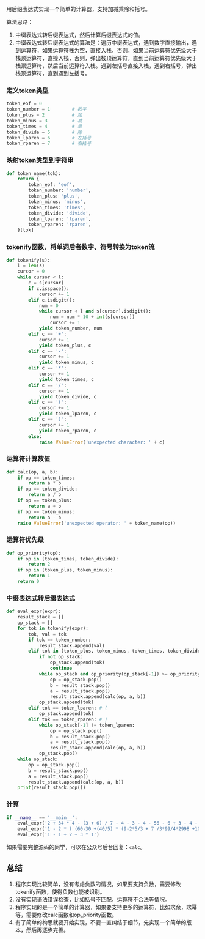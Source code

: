
用后缀表达式实现一个简单的计算器，支持加减乘除和括号。

算法思路：
1. 中缀表达式转后缀表达式，然后计算后缀表达式的值。
2. 中缀表达式转后缀表达式的算法是：遍历中缀表达式，遇到数字直接输出，遇到运算符，如果运算符栈为空，直接入栈，否则，如果当前运算符优先级大于栈顶运算符，直接入栈，否则，弹出栈顶运算符，直到当前运算符优先级大于栈顶运算符，然后当前运算符入栈。遇到左括号直接入栈，遇到右括号，弹出栈顶运算符，直到遇到左括号。


### 定义token类型

```py
token_eof = 0
token_number = 1        # 数字
token_plus = 2          # 加
token_minus = 3         # 减
token_times = 4         # 乘
token_divide = 5        # 除
token_lparen = 6        # 左括号
token_rparen = 7        # 右括号
```

### 映射token类型到字符串

```py
def token_name(tok):
    return {
        token_eof: 'eof',
        token_number: 'number',
        token_plus: 'plus',
        token_minus: 'minus',
        token_times: 'times',
        token_divide: 'divide',
        token_lparen: 'lparen',
        token_rparen: 'rparen',
    }[tok]
```

### tokenify函数，将单词后者数字、符号转换为token流

```py
def tokenify(s):
    l = len(s)
    cursor = 0
    while cursor < l:
        c = s[cursor]
        if c.isspace():
            cursor += 1
        elif c.isdigit():
            num = 0
            while cursor < l and s[cursor].isdigit():
                num = num * 10 + int(s[cursor])
                cursor += 1
            yield token_number, num
        elif c == '+':
            cursor += 1
            yield token_plus, c
        elif c == '-':
            cursor += 1
            yield token_minus, c
        elif c == '*':
            cursor += 1
            yield token_times, c
        elif c == '/':
            cursor += 1
            yield token_divide, c
        elif c == '(':
            cursor += 1
            yield token_lparen, c
        elif c == ')':
            cursor += 1
            yield token_rparen, c
        else:
            raise ValueError('unexpected character: ' + c)
```

### 运算符计算数值

```py
def calc(op, a, b):
    if op == token_times:
        return a * b
    if op == token_divide:
        return a / b
    if op == token_plus:
        return a + b
    if op == token_minus:
        return a - b
    raise ValueError('unexpected operator: ' + token_name(op))
```

### 运算符优先级

```py
def op_priority(op):
    if op in (token_times, token_divide):
        return 2
    if op in (token_plus, token_minus):
        return 1
    return 0
```

### 中缀表达式转后缀表达式

```py
def eval_expr(expr):
    result_stack = []
    op_stack = []
    for tok in tokenify(expr):
        tok, val = tok
        if tok == token_number:
            result_stack.append(val)
        elif tok in (token_plus, token_minus, token_times, token_divide):
            if not op_stack:
                op_stack.append(tok)
                continue
            while op_stack and op_priority(op_stack[-1]) >= op_priority(tok):
                op = op_stack.pop()
                b = result_stack.pop()
                a = result_stack.pop()
                result_stack.append(calc(op, a, b))
            op_stack.append(tok)
        elif tok == token_lparen: # (
            op_stack.append(tok)
        elif tok == token_rparen: # )
            while op_stack[-1] != token_lparen:
                op = op_stack.pop() 
                b = result_stack.pop()
                a = result_stack.pop()
                result_stack.append(calc(op, a, b))
            op_stack.pop()
    while op_stack:
        op = op_stack.pop()
        b = result_stack.pop()
        a = result_stack.pop()
        result_stack.append(calc(op, a, b))
    print(result_stack.pop())
```

### 计算

```py
if __name__ == '__main__':
    eval_expr('2 + 34 * 4 - (3 + 6) / 7 - 4 - 3 - 4 - 56 - 6 + 3 - 4 - 5 + 1') # 58.71428571428572
    eval_expr('1 - 2 * ( (60-30 +(40/5) * (9-2*5/3 + 7 /3*99/4*2998 +10 * 568/14 )) - (4*3)/ (16-3*2) )') # -2776790.6952380957
    eval_expr('1 - 1 + 2 + 3 * 1')
```

如果需要完整源码的同学，可以在公众号后台回复：`calc`。

## 总结

1. 程序实现比较简单，没有考虑负数的情况，如果要支持负数，需要修改tokenify函数，使得负数也能被识别。
2. 没有实现语法错误检查，比如括号不匹配，运算符不合法等情况。
3. 程序实现的是一个简单的计算器，如果要支持更多的运算符，比如求余，求幂等，需要修改calc函数和op_priority函数。
4. 有了简单的构思就要开始实现，不要一直纠结于细节，先实现一个简单的版本，然后再逐步完善。